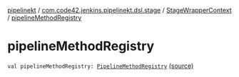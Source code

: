 [pipelinekt](../../index.md) / [com.code42.jenkins.pipelinekt.dsl.stage](../index.md) / [StageWrapperContext](index.md) / [pipelineMethodRegistry](./pipeline-method-registry.md)

# pipelineMethodRegistry

`val pipelineMethodRegistry: `[`PipelineMethodRegistry`](../../com.code42.jenkins.pipelinekt.dsl.method/-pipeline-method-registry/index.md) [(source)](https://github.com/code42/pipelinekt/tree/master/dsl/src/main/kotlin/com/code42/jenkins/pipelinekt/dsl/stage/StageWrapperContext.kt#L18)